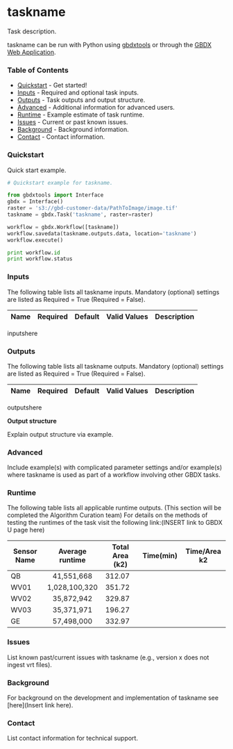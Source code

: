 # taskname

Task description.

taskname can be run with Python using [gbdxtools](https://github.com/DigitalGlobe/gbdxtools) or through the [GBDX Web Application](https://gbdx.geobigdata.io/materials/).  

### Table of Contents
 * [Quickstart](#quickstart) - Get started!
 * [Inputs](#inputs) - Required and optional task inputs.
 * [Outputs](#outputs) - Task outputs and output structure.
 * [Advanced](#advanced) - Additional information for advanced users.
 * [Runtime](#runtime) - Example estimate of task runtime.
 * [Issues](#issues) - Current or past known issues.
 * [Background](#background) - Background information.
 * [Contact](#contact) - Contact information.

### Quickstart

Quick start example.

```python
# Quickstart example for taskname.  

from gbdxtools import Interface
gbdx = Interface()
raster = 's3://gbd-customer-data/PathToImage/image.tif'
taskname = gbdx.Task('taskname', raster=raster)

workflow = gbdx.Workflow([taskname])  
workflow.savedata(taskname.outputs.data, location='taskname')
workflow.execute()

print workflow.id
print workflow.status
```

### Inputs

The following table lists all taskname inputs.
Mandatory (optional) settings are listed as Required = True (Required = False).

  Name  |  Required  |  Default  |  Valid Values  |  Description  
--------|:----------:|-----------|----------------|---------------
inputshere


### Outputs

The following table lists all taskname outputs.
Mandatory (optional) settings are listed as Required = True (Required = False).

  Name  |  Required  |  Default  |  Valid Values  |  Description
--------|:----------:|-----------|----------------|---------------
outputshere


**Output structure**

Explain output structure via example.


### Advanced
Include example(s) with complicated parameter settings and/or example(s) where
taskname is used as part of a workflow involving other GBDX tasks.

### Runtime

The following table lists all applicable runtime outputs. (This section will be completed the Algorithm Curation team)
For details on the methods of testing the runtimes of the task visit the following link:(INSERT link to GBDX U page here)

  Sensor Name  |  Average runtime  |  Total Area (k2)  |  Time(min)  |  Time/Area k2
--------|:----------:|-----------|----------------|---------------
QB | 41,551,668 | 312.07 |  |  |
WV01| 1,028,100,320 |351.72 |||
WV02|35,872,942|329.87|||
WV03|35,371,971|196.27|||
GE| 57,498,000|332.97|||

### Issues
List known past/current issues with taskname (e.g., version x does not ingest vrt files).


### Background
For background on the development and implementation of taskname see [here](Insert link here).


### Contact
List contact information for technical support.
